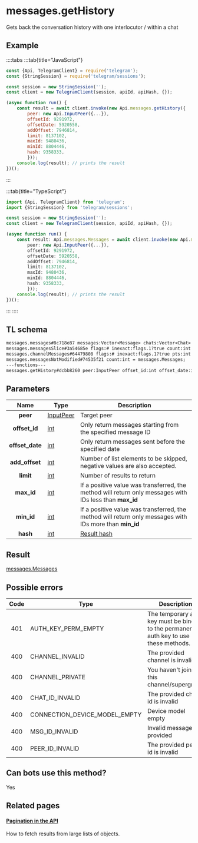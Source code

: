 # messages.getHistory

Gets back the conversation history with one interlocutor / within a chat

## Example

::::tabs
:::tab{title="JavaScript"}

```js
const {Api, TelegramClient} = require('telegram');
const {StringSession} = require('telegram/sessions');

const session = new StringSession('');
const client = new TelegramClient(session, apiId, apiHash, {});

(async function run() {
    const result = await client.invoke(new Api.messages.getHistory({
		peer: new Api.InputPeer({...}),
		offsetId: 9291972,
		offsetDate: 5920558,
		addOffset: 7946814,
		limit: 8137102,
		maxId: 9480436,
		minId: 8804446,
		hash: 9358333,
		}));
    console.log(result); // prints the result
})();
```

:::

:::tab{title="TypeScript"}

```ts
import {Api, TelegramClient} from 'telegram';
import {StringSession} from 'telegram/sessions';

const session = new StringSession('');
const client = new TelegramClient(session, apiId, apiHash, {});

(async function run() {
    const result: Api.messages.Messages = await client.invoke(new Api.messages.getHistory({
		peer: new Api.InputPeer({...}),
		offsetId: 9291972,
		offsetDate: 5920558,
		addOffset: 7946814,
		limit: 8137102,
		maxId: 9480436,
		minId: 8804446,
		hash: 9358333,
		}));
    console.log(result); // prints the result
})();
```

:::
::::

## TL schema

```txt
messages.messages#8c718e87 messages:Vector<Message> chats:Vector<Chat> users:Vector<User> = messages.Messages;
messages.messagesSlice#3a54685e flags:# inexact:flags.1?true count:int next_rate:flags.0?int offset_id_offset:flags.2?int messages:Vector<Message> chats:Vector<Chat> users:Vector<User> = messages.Messages;
messages.channelMessages#64479808 flags:# inexact:flags.1?true pts:int count:int offset_id_offset:flags.2?int messages:Vector<Message> chats:Vector<Chat> users:Vector<User> = messages.Messages;
messages.messagesNotModified#74535f21 count:int = messages.Messages;
---functions---
messages.getHistory#dcbb8260 peer:InputPeer offset_id:int offset_date:int add_offset:int limit:int max_id:int min_id:int hash:int = messages.Messages;
```

## Parameters

|      Name       | Type                                                  | Description                                                                                             |
| :-------------: | ----------------------------------------------------- | ------------------------------------------------------------------------------------------------------- |
|    **peer**     | [InputPeer](https://core.telegram.org/type/InputPeer) | Target peer                                                                                             |
|  **offset_id**  | [int](https://core.telegram.org/type/int)             | Only return messages starting from the specified message ID                                             |
| **offset_date** | [int](https://core.telegram.org/type/int)             | Only return messages sent before the specified date                                                     |
| **add_offset**  | [int](https://core.telegram.org/type/int)             | Number of list elements to be skipped, negative values are also accepted.                               |
|    **limit**    | [int](https://core.telegram.org/type/int)             | Number of results to return                                                                             |
|   **max_id**    | [int](https://core.telegram.org/type/int)             | If a positive value was transferred, the method will return only messages with IDs less than **max_id** |
|   **min_id**    | [int](https://core.telegram.org/type/int)             | If a positive value was transferred, the method will return only messages with IDs more than **min_id** |
|    **hash**     | [int](https://core.telegram.org/type/int)             | [Result hash](https://core.telegram.org/api/offsets)                                                    |

## Result

[messages.Messages](https://core.telegram.org/type/messages.Messages)

## Possible errors

| Code | Type                          | Description                                                                           |
| :--: | ----------------------------- | ------------------------------------------------------------------------------------- |
| 401  | AUTH_KEY_PERM_EMPTY           | The temporary auth key must be binded to the permanent auth key to use these methods. |
| 400  | CHANNEL_INVALID               | The provided channel is invalid                                                       |
| 400  | CHANNEL_PRIVATE               | You haven't joined this channel/supergroup                                            |
| 400  | CHAT_ID_INVALID               | The provided chat id is invalid                                                       |
| 400  | CONNECTION_DEVICE_MODEL_EMPTY | Device model empty                                                                    |
| 400  | MSG_ID_INVALID                | Invalid message ID provided                                                           |
| 400  | PEER_ID_INVALID               | The provided peer id is invalid                                                       |

## Can bots use this method?

Yes

## Related pages

#### [Pagination in the API](https://core.telegram.org/api/offsets)

How to fetch results from large lists of objects.
